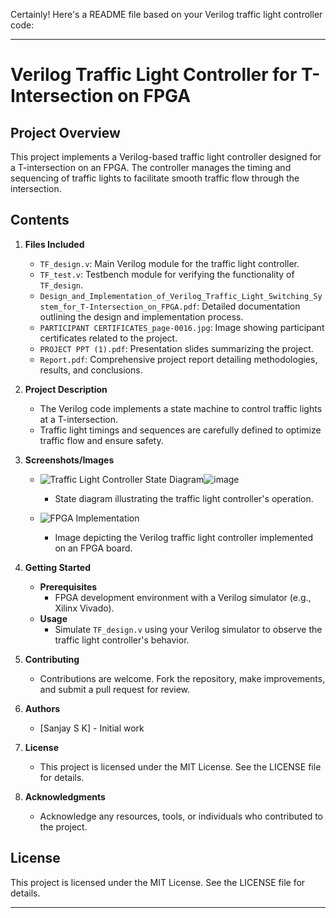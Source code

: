 Certainly! Here's a README file based on your Verilog traffic light controller code:

---

# Verilog Traffic Light Controller for T-Intersection on FPGA

## Project Overview

This project implements a Verilog-based traffic light controller designed for a T-intersection on an FPGA. The controller manages the timing and sequencing of traffic lights to facilitate smooth traffic flow through the intersection.

## Contents

1. **Files Included**
   - `TF_design.v`: Main Verilog module for the traffic light controller.
   - `TF_test.v`: Testbench module for verifying the functionality of `TF_design`.
   - `Design_and_Implementation_of_Verilog_Traffic_Light_Switching_System_for_T-Intersection_on_FPGA.pdf`: Detailed documentation outlining the design and implementation process.
   - `PARTICIPANT CERTIFICATES_page-0016.jpg`: Image showing participant certificates related to the project.
   - `PROJECT PPT (1).pdf`: Presentation slides summarizing the project.
   - `Report.pdf`: Comprehensive project report detailing methodologies, results, and conclusions.

2. **Project Description**
   - The Verilog code implements a state machine to control traffic lights at a T-intersection.
   - Traffic light timings and sequences are carefully defined to optimize traffic flow and ensure safety.

3. **Screenshots/Images**
   - ![Traffic Light Controller State Diagram](images/state_diagram.png)![image](https://github.com/Sanjaysksanju/Design-and-Implementation-of-Verilog-Traffic-Light-Switching-System-for-T-Intersection-on-FPGA-/assets/133668271/5650cc4a-1f5c-4c96-9d20-129aede02e4d)

     - State diagram illustrating the traffic light controller's operation.
   - ![FPGA Implementation](images/fpga_setup.jpg)
     - Image depicting the Verilog traffic light controller implemented on an FPGA board.

4. **Getting Started**
   - **Prerequisites**
     - FPGA development environment with a Verilog simulator (e.g., Xilinx Vivado).
   - **Usage**
     - Simulate `TF_design.v` using your Verilog simulator to observe the traffic light controller's behavior.

5. **Contributing**
   - Contributions are welcome. Fork the repository, make improvements, and submit a pull request for review.

6. **Authors**
   - [Sanjay S K] - Initial work

7. **License**
   - This project is licensed under the MIT License. See the LICENSE file for details.

8. **Acknowledgments**
   - Acknowledge any resources, tools, or individuals who contributed to the project.

## License

This project is licensed under the MIT License. See the LICENSE file for details.

---

